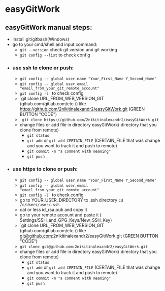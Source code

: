 # easyGitWork
## easyGitWork manual steps:
* Install git/gitbash(Windows)
* go to your cmd/shell and input command:
  +  `git --version` check git version and git working
  +  `git config --list` to check config
* ### use ssh to clone or push:
  +  `git config -- global user.name "Your_First_Name Y_Second_Name"`
  +  `git config -- global user.email "email_from_your_git_remote_account"`
  +  `git config -l ` to check config
  +  `git clone URL_FROM_WEB_VERSION_GIT (gihub.com/gitlab.com/etc./) like https://github.com/2nikitinalexandr2/easyGitWork.git (GREEN BUTTON "CODE")
  +  ` git clone https://github.com/2nikitinalexandr2/easyGitWork.git`
  +   change files or add file in directory easyGitWork( directory that you clone from remote)
      + `git status` 
      + `git add` or `git add CERTAIN_FILE` (CERTAIN_FILE that was change and you want to track it and push to remote)
      + `git commit -m "a comment with meaning"`
      + `git push`
* ### use https to clone or push:
  +  `git config -- global user.name "Your_First_Name Y_Second_Name"`
  +  `git config -- global user.email "email_from_your_git_remote_account"`
  +  `git config -l ` to check config
  +  go to YOUR_USER_DIRECTORY to .ssh directory `cd /c/Users/user/.ssh`
  +  cat or less id_rsa.pub and copy it
  +  go to your remote account and paste it ( Settings/SSH_and_GPG_Keys/New_SSH_Key)
  +  `git clone URL_FROM_WEB_VERSION_GIT (gihub.com/gitlab.com/etc./) like git@github.com:2nikitinalexandr2/easyGitWork.git (GREEN BUTTON "CODE")
  +  `git clone git@github.com:2nikitinalexandr2/easyGitWork.git`
  +   change files or add file in directory easyGitWork( directory that you clone from remote)
      + `git status` 
      + `git add` or `git add CERTAIN_FILE` (CERTAIN_FILE that was change and you want to track it and push to remote)
      + `git commit -m "a comment with meaning"`
      + `git push`
